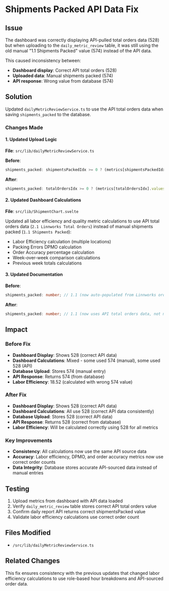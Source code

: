 # Shipments Packed API Data Fix

## Issue
The dashboard was correctly displaying API-pulled total orders data (528) but when uploading to the `daily_metric_review` table, it was still using the old manual "1.1 Shipments Packed" value (574) instead of the API data.

This caused inconsistency between:
- **Dashboard display**: Correct API total orders (528)
- **Uploaded data**: Manual shipments packed (574)
- **API response**: Wrong value from database (574)

## Solution
Updated `dailyMetricReviewService.ts` to use the API total orders data when saving `shipments_packed` to the database.

### Changes Made

#### 1. Updated Upload Logic
**File**: `src/lib/dailyMetricReviewService.ts`

**Before**:
```typescript
shipments_packed: shipmentsPackedIdx >= 0 ? (metrics[shipmentsPackedIdx].values[dayIndex] || 0) : 0,
```

**After**:
```typescript
shipments_packed: totalOrdersIdx >= 0 ? (metrics[totalOrdersIdx].values[dayIndex] || 0) : 0, // CHANGED: Use API total orders instead of manual shipments
```

#### 2. Updated Dashboard Calculations
**File**: `src/lib/ShipmentChart.svelte`

Updated all labor efficiency and quality metric calculations to use API total orders data (`2.1 Linnworks Total Orders`) instead of manual shipments packed (`1.1 Shipments Packed`):

- Labor Efficiency calculation (multiple locations)
- Packing Errors DPMO calculation 
- Order Accuracy percentage calculation
- Week-over-week comparison calculations
- Previous week totals calculations

#### 3. Updated Documentation
**Before**:
```typescript
shipments_packed: number; // 1.1 (now auto-populated from Linnworks orders)
```

**After**:
```typescript
shipments_packed: number; // 1.1 (now uses API total orders data, not manual entry)
```

## Impact

### Before Fix
- **Dashboard Display**: Shows 528 (correct API data)
- **Dashboard Calculations**: Mixed - some used 574 (manual), some used 528 (API)
- **Database Upload**: Stores 574 (manual entry)
- **API Response**: Returns 574 (from database)
- **Labor Efficiency**: 18.52 (calculated with wrong 574 value)

### After Fix
- **Dashboard Display**: Shows 528 (correct API data)
- **Dashboard Calculations**: All use 528 (correct API data consistently)
- **Database Upload**: Stores 528 (correct API data)
- **API Response**: Returns 528 (correct from database)
- **Labor Efficiency**: Will be calculated correctly using 528 for all metrics

### Key Improvements
- **Consistency**: All calculations now use the same API source data
- **Accuracy**: Labor efficiency, DPMO, and order accuracy metrics now use correct order counts
- **Data Integrity**: Database stores accurate API-sourced data instead of manual entries

## Testing
1. Upload metrics from dashboard with API data loaded
2. Verify `daily_metric_review` table stores correct API total orders value
3. Confirm daily report API returns correct shipmentsPacked value
4. Validate labor efficiency calculations use correct order count

## Files Modified
- `/src/lib/dailyMetricReviewService.ts`

## Related Changes
This fix ensures consistency with the previous updates that changed labor efficiency calculations to use role-based hour breakdowns and API-sourced order data.

